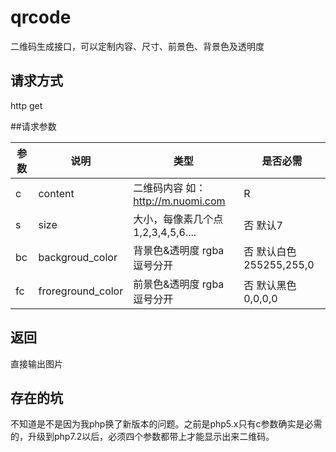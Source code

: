 # qrcode
二维码生成接口，可以定制内容、尺寸、前景色、背景色及透明度

## 请求方式
http get

##请求参数

参数  | 说明 | 类型  | 是否必需  
---|---|---|---
c | content | 二维码内容 如：http://m.nuomi.com | R
s | size | 大小，每像素几个点 1,2,3,4,5,6.... | 否 默认7
bc | backgroud_color | 背景色&透明度 rgba 逗号分开 | 否 默认白色 255255,255,0
fc | froreground_color | 前景色&透明度 rgba 逗号分开 | 否 默认黑色 0,0,0,0

## 返回
直接输出图片 

## 存在的坑

不知道是不是因为我php换了新版本的问题。之前是php5.x只有c参数确实是必需的，升级到php7.2以后，必须四个参数都带上才能显示出来二维码。
